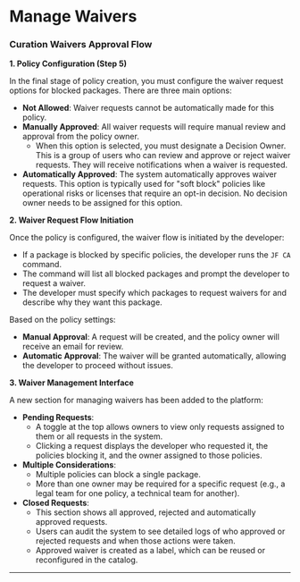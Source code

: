 # Manage Waivers

### Curation Waivers Approval Flow

**1. Policy Configuration (Step 5)**

In the final stage of policy creation, you must configure the waiver request options for blocked packages. There are three main options:

* **Not Allowed**: Waiver requests cannot be automatically made for this policy.
* **Manually Approved**: All waiver requests will require manual review and approval from the policy owner.
  * When this option is selected, you must designate a Decision Owner. This is a group of users who can review and approve or reject waiver requests. They will receive notifications when a waiver is requested.
* **Automatically Approved**: The system automatically approves waiver requests. This option is typically used for "soft block" policies like operational risks or licenses that require an opt-in decision. No decision owner needs to be assigned for this option.

**2. Waiver Request Flow Initiation**

Once the policy is configured, the waiver flow is initiated by the developer:

* If a package is blocked by specific policies, the developer runs the `JF CA` command.
* The command will list all blocked packages and prompt the developer to request a waiver.
* The developer must specify which packages to request waivers for and describe why they want this package.

Based on the policy settings:

* **Manual Approval**: A request will be created, and the policy owner will receive an email for review.
* **Automatic Approval**: The waiver will be granted automatically, allowing the developer to proceed without issues.

**3. Waiver Management Interface**

A new section for managing waivers has been added to the platform:

* **Pending Requests**:
  * A toggle at the top allows owners to view only requests assigned to them or all requests in the system.
  * Clicking a request displays the developer who requested it, the policies blocking it, and the owner assigned to those policies.
* **Multiple Considerations**:
  * Multiple policies can block a single package.
  * More than one owner may be required for a specific request (e.g., a legal team for one policy, a technical team for another).
* **Closed Requests**:
  * This section shows all approved, rejected and automatically approved requests.
  * Users can audit the system to see detailed logs of who approved or rejected requests and when those actions were taken.
  * Approved waiver is created as a label, which can be reused or reconfigured in the catalog.&#x20;

***

